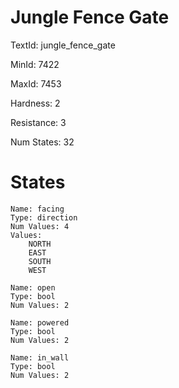# Jungle Fence Gate

TextId: jungle_fence_gate

MinId: 7422

MaxId: 7453

Hardness: 2

Resistance: 3


Num States: 32

# States
```
Name: facing
Type: direction
Num Values: 4
Values:
    NORTH
    EAST
    SOUTH
    WEST

Name: open
Type: bool
Num Values: 2

Name: powered
Type: bool
Num Values: 2

Name: in_wall
Type: bool
Num Values: 2
```